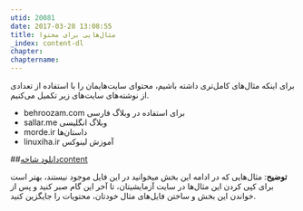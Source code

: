 ```yaml
---
utid: 20081
date: 2017-03-28 13:08:55
title: مثال‌هایی برای محتوا
_index: content-dl
chapter: 
chaptername: 
---
```

برای اینکه مثال‌های کامل‌تری داشته باشیم، محتوای سایت‌هایمان را با استفاده از تعدادی از نوشته‌های سایت‌های زیر تکمیل می‌کنیم.

- behroozam.com برای استفاده در وبلاگ فارسی
- sallar.me وبلاگ انگلیسی
- morde.ir داستان‌ها
- linuxiha.ir آموزش لینوکس

##[دانلود شاخهcontent](https://raw.githubusercontent.com/miraxy/sample/master/content.zip)

**توضیح**: مثال‌هایی که در ادامه این بخش میخوانید در این فایل موجود نیستند، بهتر است برای کپی کردن این مثال‌ها در سایت آزمایشیتان، تا آخر این گام صبر کنید و پس از خواندن این بخش و ساختن فایل‌های مثال خودتان، محتویات را جایگزین کنید.
